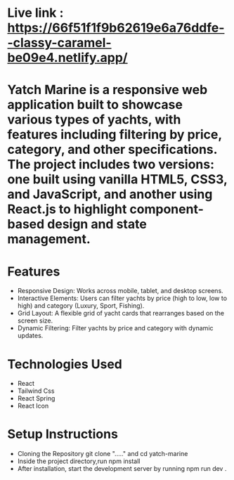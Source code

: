 # Live link : https://66f51f1f9b62619e6a76ddfe--classy-caramel-be09e4.netlify.app/
# Yatch Marine is a responsive web application built to showcase various types of yachts, with features including filtering by price, category, and other specifications. The project includes two versions: one built using vanilla HTML5, CSS3, and JavaScript, and another using React.js to highlight component-based design and state management.
# Features 
- Responsive Design: Works across mobile, tablet, and desktop screens.
- Interactive Elements: Users can filter yachts by price (high to low, low to high) and category (Luxury, Sport, Fishing).
- Grid Layout: A flexible grid of yacht cards that rearranges based on the screen size.
- Dynamic Filtering: Filter yachts by price and category with dynamic updates.
# Technologies Used
- React
- Tailwind Css
- React Spring 
- React Icon
# Setup Instructions
- Cloning the Repository git clone "....." and cd yatch-marine
- Inside the project directory,run npm install
- After installation, start the development server by running npm run dev .

